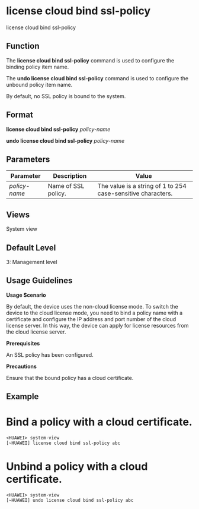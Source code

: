 license cloud bind ssl-policy
=============================

license cloud bind ssl-policy

Function
--------



The **license cloud bind ssl-policy** command is used to configure the binding policy item name.

The **undo license cloud bind ssl-policy** command is used to configure the unbound policy item name.



By default, no SSL policy is bound to the system.


Format
------

**license cloud bind ssl-policy** *policy-name*

**undo license cloud bind ssl-policy** *policy-name*


Parameters
----------

| Parameter | Description | Value |
| --- | --- | --- |
| *policy-name* | Name of SSL policy. | The value is a string of 1 to 254 case-sensitive characters. |



Views
-----

System view


Default Level
-------------

3: Management level


Usage Guidelines
----------------

**Usage Scenario**

By default, the device uses the non-cloud license mode. To switch the device to the cloud license mode, you need to bind a policy name with a certificate and configure the IP address and port number of the cloud license server. In this way, the device can apply for license resources from the cloud license server.

**Prerequisites**

An SSL policy has been configured.

**Precautions**

Ensure that the bound policy has a cloud certificate.


Example
-------

# Bind a policy with a cloud certificate.
```
<HUAWEI> system-view
[~HUAWEI] license cloud bind ssl-policy abc

```

# Unbind a policy with a cloud certificate.
```
<HUAWEI> system-view
[~HUAWEI] undo license cloud bind ssl-policy abc

```